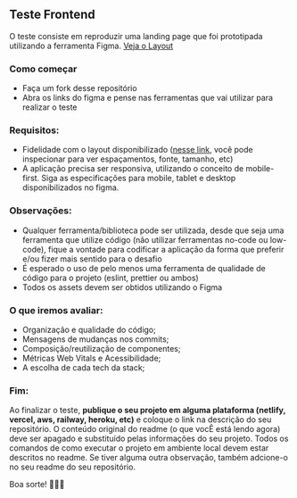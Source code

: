 ## Teste Frontend
O teste consiste em reproduzir uma landing page que foi prototipada utilizando a ferramenta Figma. [Veja o Layout](https://www.figma.com/proto/KQQ6cSeahrNi6HYSj8mgEW/Teste-t%C3%A9cnico---Soft-Everywhere?type=design&node-id=4-419&scaling=min-zoom&page-id=22%3A249&starting-point-node-id=4%3A419&show-proto-sidebar=1)

### Como começar
- Faça um fork desse repositório
- Abra os links do figma e pense nas ferramentas que vai utilizar para realizar o teste

### Requisitos:

- Fidelidade com o layout disponibilizado ([nesse link](https://www.figma.com/file/KQQ6cSeahrNi6HYSj8mgEW/Teste-t%C3%A9cnico---Soft-Everywhere?type=design&node-id=35-1134&t=M73wj04zzF6AnulN-0), você pode inspecionar para ver espaçamentos, fonte, tamanho, etc)
- A aplicação precisa ser responsiva, utilizando o conceito de mobile-first. Siga as especificações para mobile, tablet e desktop disponibilizados no figma.

### Observações: 

- Qualquer ferramenta/biblioteca pode ser utilizada, desde que seja uma ferramenta que utilize código (não utilizar ferramentas no-code ou low-code), fique a vontade para codificar a aplicação da forma que preferir e/ou fizer mais sentido para o desafio
- É esperado o uso de pelo menos uma ferramenta de qualidade de código para o projeto (eslint, prettier ou ambos)
- Todos os assets devem ser obtidos utilizando o Figma
  
### O que iremos avaliar:
  - Organização e qualidade do código;
  - Mensagens de mudanças nos commits;
  - Composição/reutilização de componentes;
  - Métricas Web Vitals e Acessibilidade;
  - A escolha de cada tech da stack;

### Fim:
Ao finalizar o teste, **publique o seu projeto em alguma plataforma (netlify, vercel, aws, railway, heroku, etc)** e coloque o link na descrição do seu repositório. O conteúdo original do readme (o que vocÊ está lendo agora) deve ser apagado e substituído pelas informações do seu projeto. Todos os comandos de como executar o projeto em ambiente local devem estar descritos no readme. Se tiver alguma outra observação, também adcione-o no seu readme do seu repositório.

Boa sorte! 🦢🚀🔥
